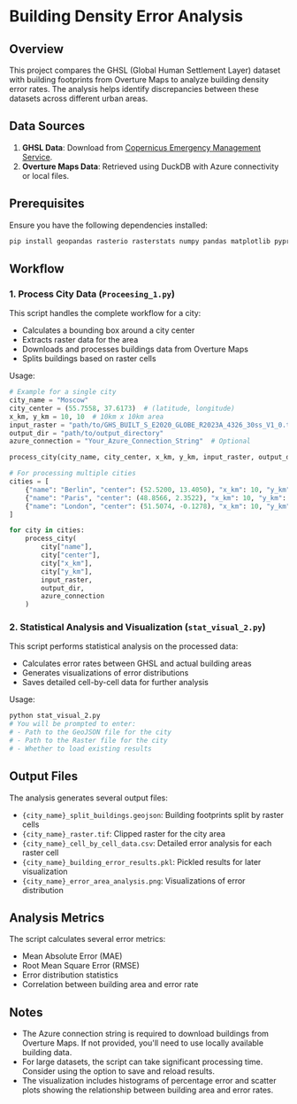 # Building Density Error Analysis

## Overview
This project compares the GHSL (Global Human Settlement Layer) dataset with building footprints from Overture Maps to analyze building density error rates. The analysis helps identify discrepancies between these datasets across different urban areas.

## Data Sources
1. **GHSL Data**: Download from [Copernicus Emergency Management Service](https://human-settlement.emergency.copernicus.eu/download.php).
2. **Overture Maps Data**: Retrieved using DuckDB with Azure connectivity or local files.

## Prerequisites
Ensure you have the following dependencies installed:
```bash
pip install geopandas rasterio rasterstats numpy pandas matplotlib pyproj duckdb geopy shapely
```

## Workflow

### 1. Process City Data (`Proceesing_1.py`)
This script handles the complete workflow for a city:
- Calculates a bounding box around a city center
- Extracts raster data for the area
- Downloads and processes buildings data from Overture Maps
- Splits buildings based on raster cells

Usage:
```python
# Example for a single city
city_name = "Moscow"
city_center = (55.7558, 37.6173)  # (latitude, longitude)
x_km, y_km = 10, 10  # 10km x 10km area
input_raster = "path/to/GHS_BUILT_S_E2020_GLOBE_R2023A_4326_30ss_V1_0.tif"
output_dir = "path/to/output_directory"
azure_connection = "Your_Azure_Connection_String"  # Optional

process_city(city_name, city_center, x_km, y_km, input_raster, output_dir, azure_connection)

# For processing multiple cities
cities = [
    {"name": "Berlin", "center": (52.5200, 13.4050), "x_km": 10, "y_km": 10},
    {"name": "Paris", "center": (48.8566, 2.3522), "x_km": 10, "y_km": 10},
    {"name": "London", "center": (51.5074, -0.1278), "x_km": 10, "y_km": 10}
]

for city in cities:
    process_city(
        city["name"], 
        city["center"], 
        city["x_km"], 
        city["y_km"], 
        input_raster, 
        output_dir, 
        azure_connection
    )
```

### 2. Statistical Analysis and Visualization (`stat_visual_2.py`)
This script performs statistical analysis on the processed data:
- Calculates error rates between GHSL and actual building areas
- Generates visualizations of error distributions
- Saves detailed cell-by-cell data for further analysis

Usage:
```bash
python stat_visual_2.py
# You will be prompted to enter:
# - Path to the GeoJSON file for the city
# - Path to the Raster file for the city
# - Whether to load existing results
```

## Output Files
The analysis generates several output files:
- `{city_name}_split_buildings.geojson`: Building footprints split by raster cells
- `{city_name}_raster.tif`: Clipped raster for the city area
- `{city_name}_cell_by_cell_data.csv`: Detailed error analysis for each raster cell
- `{city_name}_building_error_results.pkl`: Pickled results for later visualization
- `{city_name}_error_area_analysis.png`: Visualizations of error distribution

## Analysis Metrics
The script calculates several error metrics:
- Mean Absolute Error (MAE)
- Root Mean Square Error (RMSE)
- Error distribution statistics
- Correlation between building area and error rate

## Notes
- The Azure connection string is required to download buildings from Overture Maps. If not provided, you'll need to use locally available building data.
- For large datasets, the script can take significant processing time. Consider using the option to save and reload results.
- The visualization includes histograms of percentage error and scatter plots showing the relationship between building area and error rates.